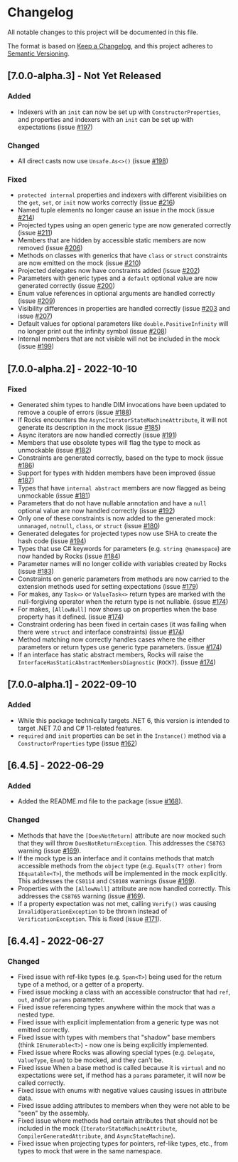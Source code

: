# Changelog

All notable changes to this project will be documented in this file.

The format is based on [Keep a Changelog](https://keepachangelog.com/en/1.0.0/),
and this project adheres to [Semantic Versioning](https://semver.org/spec/v2.0.0.html).

## [7.0.0-alpha.3] - Not Yet Released

### Added
- Indexers with an `init` can now be set up with `ConstructorProperties`, and properties and indexers with an `init` can be set up with expectations (issue [#197](https://github.com/JasonBock/Rocks/issues/197))

### Changed
- All direct casts now use `Unsafe.As<>()` (issue [#198](https://github.com/JasonBock/Rocks/issues/198))

### Fixed
- `protected internal` properties and indexers with different visibilities on the `get`, `set`, or `init` now works correctly (issue [#216](https://github.com/JasonBock/Rocks/issues/216))
- Named tuple elements no longer cause an issue in the mock (issue [#214](https://github.com/JasonBock/Rocks/issues/214))
- Projected types using an open generic type are now generated correctly (issue [#211](https://github.com/JasonBock/Rocks/issues/211))
- Members that are hidden by accessible static members are now removed (issue [#206](https://github.com/JasonBock/Rocks/issues/206))
- Methods on classes with generics that have `class` or `struct` constraints are now emitted on the mock (issue [#210](https://github.com/JasonBock/Rocks/issues/210))
- Projected delegates now have constraints added (issue [#202](https://github.com/JasonBock/Rocks/issues/202))
- Parameters with generic types and a `default` optional value are now generated correctly (issue [#200](https://github.com/JasonBock/Rocks/issues/200))
- Enum value references in optional arguments are handled correctly (issue [#209](https://github.com/JasonBock/Rocks/issues/209))
- Visibility differences in properties are handled correctly (issue [#203](https://github.com/JasonBock/Rocks/issues/203) and issue [#207](https://github.com/JasonBock/Rocks/issues/207))
- Default values for optional parameters like `double.PositiveInfinity` will no longer print out the infinity symbol (issue [#208](https://github.com/JasonBock/Rocks/issues/208))
- Internal members that are not visible will not be included in the mock (issue [#199](https://github.com/JasonBock/Rocks/issues/199))

## [7.0.0-alpha.2] - 2022-10-10

### Fixed
- Generated shim types to handle DIM invocations have been updated to remove a couple of errors (issue [#188](https://github.com/JasonBock/Rocks/issues/188))
- If Rocks encounters the `AsyncIteratorStateMachineAttribute`, it will not generate its description in the mock (issue [#185](https://github.com/JasonBock/Rocks/issues/185))
- Async iterators are now handled correctly (issue [#191](https://github.com/JasonBock/Rocks/issues/191))
- Members that use obsolete types will flag the type to mock as unmockable (issue [#182](https://github.com/JasonBock/Rocks/issues/182))
- Constraints are generated correctly, based on the type to mock (issue [#186](https://github.com/JasonBock/Rocks/issues/186))
- Support for types with hidden members have been improved (issue [#187](https://github.com/JasonBock/Rocks/issues/187))
- Types that have `internal abstract` members are now flagged as being unmockable (issue [#181](https://github.com/JasonBock/Rocks/issues/181))
- Parameters that do not have nullable annotation and have a `null` optional value are now handled correctly (issue [#192](https://github.com/JasonBock/Rocks/issues/192))
- Only one of these constraints is now added to the generated mock: `unmanaged`, `notnull`, `class`, or `struct` (issue [#180](https://github.com/JasonBock/Rocks/issues/180))
- Generated delegates for projected types now use SHA to create the hash code (issue [#194](https://github.com/JasonBock/Rocks/issues/194))
- Types that use C# keywords for parameters (e.g. `string @namespace`) are now handed by Rocks (issue [#184](https://github.com/JasonBock/Rocks/issues/184))
- Parameter names will no longer collide with variables created by Rocks (issue [#183](https://github.com/JasonBock/Rocks/issues/183))
- Constraints on generic parameters from methods are now carried to the extension methods used for setting expectations (issue [#179](https://github.com/JasonBock/Rocks/issues/179))
- For makes, any `Task<>` or `ValueTask<>` return types are marked with the null-forgiving operator when the return type is not nullable. (issue [#174](https://github.com/JasonBock/Rocks/issues/174))
- For makes, `[AllowNull]` now shows up on properties when the base property has it defined. (issue [#174](https://github.com/JasonBock/Rocks/issues/174))
- Constraint ordering has been fixed in certain cases (it was failing when there were `struct` and interface constraints) (issue [#174](https://github.com/JasonBock/Rocks/issues/174))
- Method matching now correctly handles cases where the either parameters or return types use generic type parameters. (issue [#174](https://github.com/JasonBock/Rocks/issues/174))
- If an interface has static abstract members, Rocks will raise the `InterfaceHasStaticAbstractMembersDiagnostic` (`ROCK7`). (issue [#174](https://github.com/JasonBock/Rocks/issues/174))

## [7.0.0-alpha.1] - 2022-09-10

### Added

- While this package technically targets .NET 6, this version is intended to target .NET 7.0 and C# 11-related features.
- `required` and `init` properties can be set in the `Instance()` method via a `ConstructorProperties` type (issue [#162](https://github.com/JasonBock/Rocks/issues/162))

## [6.4.5] - 2022-06-29

### Added

- Added the README.md file to the package (issue [#168](https://github.com/JasonBock/Rocks/issues/168)).

### Changed

- Methods that have the `[DoesNotReturn]` attribute are now mocked such that they will throw `DoesNotReturnException`. This addresses the `CS8763` warning (issue [#169](https://github.com/JasonBock/Rocks/issues/169)). 
- If the mock type is an interface and it contains methods that match accessible methods from the `object` type (e.g. `Equals(T? other)` from `IEquatable<T>`), the methods will be implemented in the mock explicitly. This addresses the `CS0114` and `CS0108` warnings (issue [#169](https://github.com/JasonBock/Rocks/issues/169)).
- Properties with the `[AllowNull]` attribute are now handled correctly. This addresses the `CS8765` warning (issue [#169](https://github.com/JasonBock/Rocks/issues/169)).
- If a property expectation was not met, calling `Verify()` was causing `InvalidOperationException` to be thrown instead of `VerificationException`. This is fixed (issue [#171](https://github.com/JasonBock/Rocks/issues/171)).

## [6.4.4] - 2022-06-27

### Changed

- Fixed issue with ref-like types (e.g. `Span<T>`) being used for the return type of a method, or a getter of a property.
- Fixed issue mocking a class with an accessible constructor that had `ref`, `out`, and/or `params` parameter.
- Fixed issue referencing types anywhere within the mock that was a nested type.
- Fixed issue with explicit implementation from a generic type was not emitted correctly.
- Fixed issue with types with members that "shadow" base members (think `IEnumerable<T>`) - now one is being explicitly implemented.
- Fixed issue where Rocks was allowing special types (e.g. `Delegate`, `ValueType`, `Enum`) to be mocked, and they can't be.
- Fixed issue When a base method is called because it is `virtual` and no expectations were set, if method has a `params` parameter, it will now be called correctly.
- Fixed issue with enums with negative values causing issues in attribute data.
- Fixed issue adding attributes to members when they were not able to be "seen" by the assembly.
- Fixed issue where methods had certain attributes that should not be included in the mock (`IteratorStateMachineAttribute`, `CompilerGeneratedAttribute`, and `AsyncStateMachine`).
- Fixed issue when projecting types for pointers, ref-like types, etc., from types to mock that were in the same namespace.